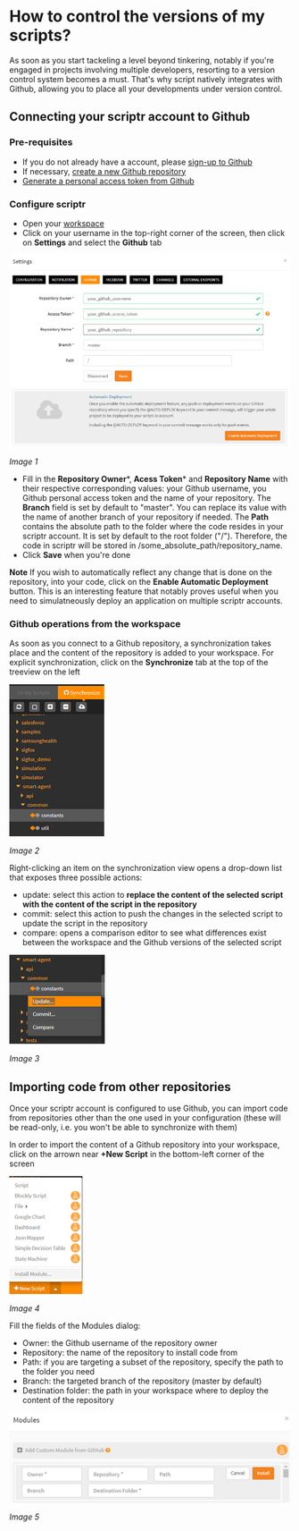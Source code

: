 # How to control the versions of my scripts?

As soon as you start tackeling a level beyond tinkering, notably if you're engaged in projects involving multiple developers, resorting to a version control system becomes a must. That's why script natively integrates with Github, allowing you to place all your developments under version control.

## Connecting your scriptr account to Github

### Pre-requisites

- If you do not already have a account, please [sign-up to Github](https://github.com/) 
- If necessary, [create a new Github repository](https://help.github.com/articles/create-a-repo/)
- [Generate a personal access token from Github](https://help.github.com/articles/creating-a-personal-access-token-for-the-command-line/)

### Configure scriptr

- Open your [workspace](https://www.scriptr.io/workspace)
- Click on your username in the top-right corner of the screen, then click on **Settings** and select the **Github** tab

![Github configuration](./images/github_settings.png)

*Image 1*

- Fill in the **Repository Owner***, **Acess Token*** and **Repository Name** with their respective corresponding values: your Github username, you Github personal access token and the name of your repository. The **Branch** field is set by default to "master". You can replace its value with the name of another branch of your repository if needed. The **Path** contains the absolute path to the folder where the code resides in your scriptr account. It is set by default to the root folder ("/"). Therefore, the code in scriptr will be stored in /some_absolute_path/repository_name.
- Click **Save** when you're done

**Note**
If you wish to automatically reflect any change that is done on the repository, into your code, click on the **Enable Automatic Deployment** button. This is an interesting feature that notably proves useful when you need to simulatneously deploy an application on multiple scriptr accounts. 

### Github operations from the workspace

As soon as you connect to a Github repository, a synchronization takes place and the content of the repository is added to your workspace. For explicit synchronization, click on the **Synchronize** tab at the top of the treeview on the left

![Github synchronization](./images/syncrhonize_tab.png)

*Image 2*

Right-clicking an item on the synchronization view opens a drop-down list that exposes three possible actions:

- update: select this action to **replace the content of the selected script with the content of the script in the repository** 
- commit: select this action to push the changes in the selected script to update the script in the repository 
- compare: opens a comparison editor to see what differences exist between the workspace and the Github versions of the selected script

![Github actions](./images/git_actions.png)

*Image 3*

## Importing code from other repositories

Once your scriptr account is configured to use Github, you can import code from repositories other than the one used in your configuration (these will be read-only, i.e. you won't be able to synchronize with them)

In order to import the content of a Github repository into your workspace, click on the arrown near **+New Script** in the bottom-left corner of the screen

![Install module](./images/install_module.png)

*Image 4*

Fill the fields of the Modules dialog: 

- Owner: the Github username of the repository owner
- Repository: the name of the repository to install code from
- Path: if you are targeting a subset of the repository, specify the path to the folder you need
- Branch: the targeted branch of the repository (master by default)
- Destination folder: the path in your workspace where to deploy the content of the repository

![Configure installation](./images/import_repo.png)

*Image 5*
